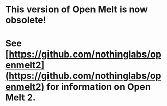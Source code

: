# This version of Open Melt is now obsolete!

# See [https://github.com/nothinglabs/openmelt2](https://github.com/nothinglabs/openmelt2) for information on Open Melt 2.

